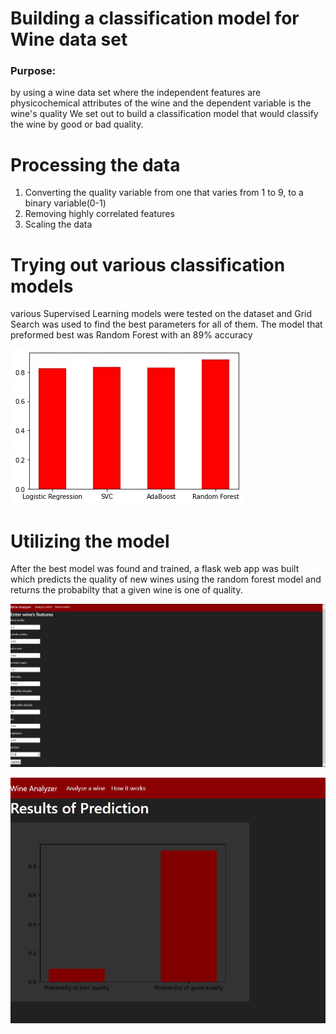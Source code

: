 # Building a classification model for Wine data set 

### Purpose:
by using a wine data set where the independent features are physicochemical attributes of the wine and the dependent variable is the wine's quality
We set out to build a classification model that would classify the wine by good or bad quality. 

#  Processing the data

1. Converting the quality variable from one that varies from 1 to 9, to a binary variable(0-1)
2. Removing highly correlated features
3. Scaling the data 

# Trying out various classification models 

various Supervised Learning models were tested on the dataset and Grid Search was used to find the best parameters for all of them. 
The model that preformed best was Random Forest with an 89% accuracy 

![graph of model accuracy](Readimages/1.jpg)

# Utilizing the model

After the best model was found and trained, a flask web app was built which predicts the quality of
new wines using the random forest model and returns the probabilty that a given wine is one of quality. 

![Entering the details of a wine in web app](Readimages/2.jpg)

![Results of prediction](Readimages/3.jpg)
